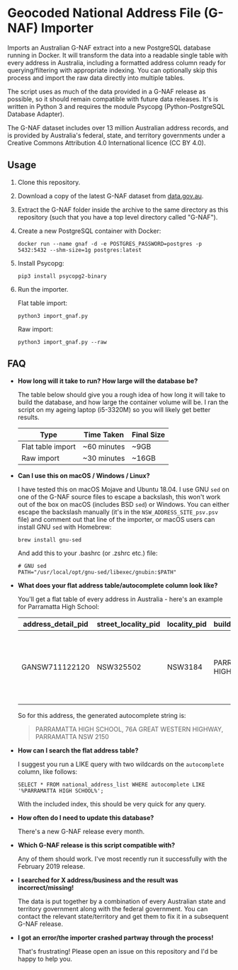 # Geocoded National Address File (G-NAF) Importer

Imports an Australian G-NAF extract into a new PostgreSQL database running in Docker. It will transform the data into a readable single table with every address in Australia, including a formatted address column ready for querying/filtering with appropriate indexing. You can optionally skip this process and import the raw data directly into multiple tables.

The script uses as much of the data provided in a G-NAF release as possible, so it should remain compatible with future data releases. It's is written in Python 3 and requires the module Psycopg (Python-PostgreSQL Database Adapter).

The G-NAF dataset includes over 13 million Australian address records, and is provided by Australia's federal, state, and territory governments under a Creative Commons Attribution 4.0 International licence (CC BY 4.0).

## Usage

1. Clone this repository.
1. Download a copy of the latest G-NAF dataset from [data.gov.au](https://data.gov.au/dataset/geocoded-national-address-file-g-naf).
1. Extract the G-NAF folder inside the archive to the same directory as this repository (such that you have a top level directory called "G-NAF").
1. Create a new PostgreSQL container with Docker:
    ```
    docker run --name gnaf -d -e POSTGRES_PASSWORD=postgres -p 5432:5432 --shm-size=1g postgres:latest
    ```
1. Install Psycopg:
    ```
    pip3 install psycopg2-binary
    ```
1. Run the importer.

    Flat table import:
    ```
    python3 import_gnaf.py
    ```

    Raw import:
    ```
    python3 import_gnaf.py --raw
    ```

## FAQ

* **How long will it take to run? How large will the database be?**

    The table below should give you a rough idea of how long it will take to build the database, and how large the container volume will be. I ran the script on my ageing laptop (i5-3320M) so you will likely get better results.

    | Type | Time Taken | Final Size |
    | --- | --- | --- |
    | Flat table import | ~60 minutes | ~9GB |
    | Raw import | ~30 minutes | ~16GB |

* **Can I use this on macOS / Windows / Linux?**

    I have tested this on macOS Mojave and Ubuntu 18.04. I use GNU `sed` on one of the G-NAF source files to escape a backslash, this won't work out of the box on macOS (includes BSD `sed`) or Windows. You can either escape the backslash manually (it's in the `NSW_ADDRESS_SITE_psv.psv` file) and comment out that line of the importer, or macOS users can install GNU `sed` with Homebrew:
    ```
    brew install gnu-sed
    ```
    And add this to your .bashrc (or .zshrc etc.) file:
    ```
    # GNU sed
    PATH="/usr/local/opt/gnu-sed/libexec/gnubin:$PATH"
    ```

* **What does your flat address table/autocomplete column look like?**

    You'll get a flat table of every address in Australia - here's an example for Parramatta High School:
    
  | address_detail_pid | street_locality_pid | locality_pid | building_name          | lot_number_prefix | lot_number | lot_number_suffix | flat_type | flat_number_prefix | flat_number | flat_number_suffix | level_type | level_number_prefix | level_number | level_number_suffix | number_first_prefix | number_first | number_first_suffix | number_last_prefix | number_last | number_last_suffix | street_name   | street_class_code | street_class_type | street_type_code | street_suffix_code | street_suffix_type | locality_name | state_abbreviation | postcode | latitude     | longitude    | geocode_type      | confidence | alias_principal | primary_secondary | legal_parcel_id | date_created | autocomplete                                                           |
  | ------------------ | ------------------- | ------------ | ---------------------- | ----------------- | ---------- | ----------------- | --------- | ------------------ | ----------- | ------------------ | ---------- | ------------------- | ------------ | ------------------- | ------------------- | ------------ | ------------------- | ------------------ | ----------- | ------------------ | ------------- | ----------------- | ----------------- | ---------------- | ------------------ | ------------------ | ------------- | ------------------ | -------- | ------------ | ------------ | ----------------- | ---------- | --------------- | ----------------- | --------------- | ------------ | ---------------------------------------------------------------------- |
  | GANSW711122120     | NSW325502           | NSW3184      | PARRAMATTA HIGH SCHOOL |                   |            |                   |           |                    |             |                    |            |                     |              |                     |                     | 76           | A                   |                    |             |                    | GREAT WESTERN | C                 | CONFIRMED         | HIGHWAY          |                    |                    | PARRAMATTA    | NSW                | 2150     | -33.81790658 | 150.99606946 | PROPERTY CENTROID | 1          | P               |                   | 1//DP795042     | 2010-05-02   | PARRAMATTA HIGH SCHOOL, 76A GREAT WESTERN HIGHWAY, PARRAMATTA NSW 2150 |
  
  So for this address, the generated autocomplete string is:
  
  > PARRAMATTA HIGH SCHOOL, 76A GREAT WESTERN HIGHWAY, PARRAMATTA NSW 2150

* **How can I search the flat address table?**

    I suggest you run a LIKE query with two wildcards on the `autocomplete` column, like follows:
    ```
    SELECT * FROM national_address_list WHERE autocomplete LIKE '%PARRAMATTA HIGH SCHOOL%';
    ```
    With the included index, this should be very quick for any query.

* **How often do I need to update this database?**

    There's a new G-NAF release every month.

* **Which G-NAF release is this script compatible with?**

    Any of them should work. I've most recently run it successfully with the February 2019 release.
    
* **I searched for X address/business and the result was incorrect/missing!**

    The data is put together by a combination of every Australian state and territory government along with the federal government. You can contact the relevant state/territory and get them to fix it in a subsequent G-NAF release.

* **I got an error/the importer crashed partway through the process!**

    That's frustrating! Please open an issue on this repository and I'd be happy to help you.
